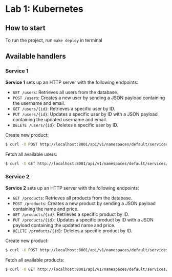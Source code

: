 # Lab 1: Kubernetes

## How to start

To run the project, run `make deploy` in terminal

## Available handlers

### Service 1

**Service 1** sets up an HTTP server with the following endpoints:

- `GET /users`: Retrieves all users from the database.
- `POST /users`: Creates a new user by sending a JSON payload containing the username and email.
- `GET /users/{id}`: Retrieves a specific user by ID.
- `PUT /users/{id}`: Updates a specific user by ID with a JSON payload containing the updated username and email.
- `DELETE /users/{id}`: Deletes a specific user by ID.

Create new product:
``` sh
$ curl -X POST http://localhost:8001/api/v1/namespaces/default/services/service1-service/proxy/users -d '{"id":1,"username":"Joe","email":"joedoe@example.com"}'

```

Fetch all available users:
```sh
$ curl -X GET http://localhost:8001/api/v1/namespaces/default/services/service1-service/proxy/users
```

### Service 2

**Service 2** sets up an HTTP server with the following endpoints:

- `GET /products`: Retrieves all products from the database.
- `POST /products`: Creates a new product by sending a JSON payload containing the name and price.
- `GET /products/{id}`: Retrieves a specific product by ID.
- `PUT /products/{id}`: Updates a specific product by ID with a JSON payload containing the updated name and price.
- `DELETE /products/{id}`: Deletes a specific product by ID.

Create new product:
``` sh
$ curl -X POST http://localhost:8001/api/v1/namespaces/default/services/service2-service/proxy/products -d '{"id":1,"name":"Shampoo","price":42}'

```

Fetch all available products:
```sh
$ curl -X GET http://localhost:8001/api/v1/namespaces/default/services/service2-service/proxy/products
```

